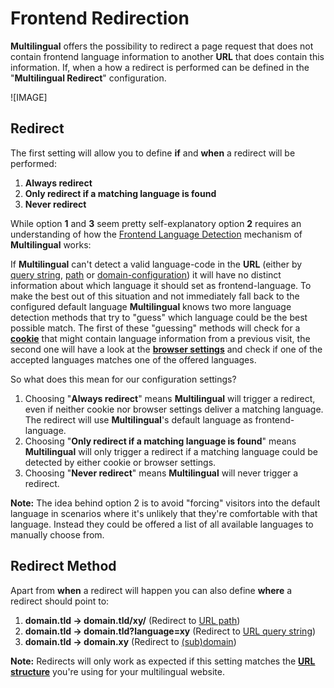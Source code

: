 # Frontend Redirection #

**Multilingual** offers the possibility to redirect a page request that does not contain frontend language information to another **URL** that does contain this information. If, when a how a redirect is performed can be defined in the "**Multilingual Redirect**" configuration.

![IMAGE]


## Redirect

The first setting will allow you to define **if** and **when** a redirect will be performed:

1. **Always redirect**
2. **Only redirect if a matching language is found**
3. **Never redirect**

While option **1** and **3** seem pretty self-explanatory option **2** requires an understanding of how the [Frontend Language Detection](frontend-language-detection.md) mechanism of **Multilingual** works:

If **Multilingual** can't detect a valid language-code in the **URL** (either by [query string](frontend-language-detection.md/#1-url-query-string), [path](frontend-language-detection.md/#2-url-path) or [domain-configuration](frontend-language-detection.md/#3-url-domain)) it will have no distinct information about which language it should set as frontend-language. To make the best out of this situation and not immediately fall back to the configured default language **Multilingual** knows two more language detection methods that try to "guess" which language could be the best possible match. The first of these "guessing" methods will check for a **[cookie](frontend-language-detection.md/#4-cookie)** that might contain language information from a previous visit, the second one will have a look at the **[browser settings](frontend-language-detection.md/#5-browser-language)** and check if one of the accepted languages matches one of the offered languages.

So what does this mean for our configuration settings?

1. Choosing "**Always redirect**" means **Multilingual** will trigger a redirect, even if neither cookie nor browser settings deliver a matching language. The redirect will use **Multilingual**'s default language as frontend-language.
2. Choosing "**Only redirect if a matching language is found**" means **Multilingual** will only trigger a redirect if a matching language could be detected by either cookie or browser settings.
3. Choosing "**Never redirect**" means **Multilingual** will never trigger a redirect.

**Note:** The idea behind option 2 is to avoid "forcing" visitors into the default language in scenarios where it's unlikely that they're comfortable with that language. Instead they could be offered a list of all available languages to manually choose from.


## Redirect Method

Apart from **when** a redirect will happen you can also define **where** a redirect should point to:  

1. **domain.tld → domain.tld/xy/** (Redirect to [URL path](multilingual-url-structures-and-routing.md))
2. **domain.tld → domain.tld?language=xy** (Redirect to [URL query string](multilingual-url-structures-and-routing.md))
3. **domain.tld → domain.xy** (Redirect to [(sub)domain](multilingual-url-structures-and-routing.md))

**Note:** Redirects will only work as expected if this setting matches the **[URL structure](multilingual-url-structures-and-routing.md)** you're using for your multilingual website.